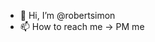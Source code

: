 - 👋 Hi, I’m @robertsimon
- 📫 How to reach me -> PM me

<!---
robertsimon/robertsimon is a ✨ special ✨ repository because its `README.md` (this file) appears on your GitHub profile.
You can click the Preview link to take a look at your changes.
--->
